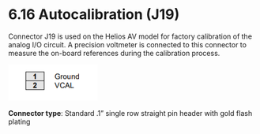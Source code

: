 # 6.16 Autocalibration \(J19\)

Connector J19 is used on the Helios AV model for factory calibration of the analog I/O circuit. A precision voltmeter is connected to this connector to measure the on-board references during the calibration process.

![](../../../.gitbook/assets/15%20%283%29.png)

**Connector type**: Standard .1” single row straight pin header with gold flash plating

